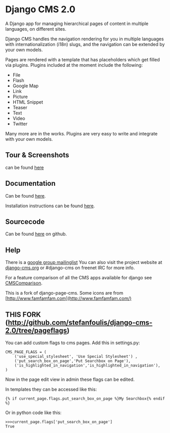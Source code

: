 Django CMS 2.0
==============

A Django app for managing hierarchical pages of content in multiple languages, on different sites.

Django CMS handles the navigation rendering for you in multiple languages with internationalization (i18n) slugs,
and the navigation can be extended by your own models.

Pages are rendered with a template that has placeholders which get filled via plugins.
Plugins included at the moment include the following:

* File
* Flash
* Google Map
* Link
* Picture
* HTML Snippet
* Teaser
* Text
* Video
* Twitter

Many more are in the works.  Plugins are very easy to write and integrate with your own models.  

Tour & Screenshots
------------------

can be found [here](http://www.django-cms.org/en/tour/)


Documentation
-------------

Can be found [here](http://www.django-cms.org/en/documentation/).

Installation instructions can be found [here](http://www.django-cms.org/en/documentation/2.0/installation/).


Sourcecode
----------

Can be found [here](http://github.com/digi604/django-cms-2.0/) on github.

Help
----

There is a [google group mailinglist](http://groups.google.com/group/django-cms)
You can also visit the project website at [django-cms.org](http://www.django-cms.org/)
or #django-cms on freenet IRC for more info.

For a feature comparison of all the CMS apps available for django see
[CMSComparison](http://code.djangoproject.com/wiki/CMSAppsComparison).

This is a fork of django-page-cms.
Some icons are from [http://www.famfamfam.com](http://www.famfamfam.com/)

THIS FORK (http://github.com/stefanfoulis/django-cms-2.0/tree/pageflags)
-------------------------------------
You can add custom flags to cms pages. Add this in settings.py:

	CMS_PAGE_FLAGS = (
	    ('use_special_stylesheet', 'Use Special Stylesheet') ,
	    ('put_search_box_on_page','Put Searchbox on Page'),
	    ('is_highlighted_in_navigation','is_highlighted_in_navigation'),
	)

Now in the page edit view in admin these flags can be edited.

In templates they can be accessed like this:

	{% if current_page.flags.put_search_box_on_page %}My Searchbox{% endif %}
 
Or in python code like this:

	>>>current_page.flags['put_search_box_on_page']
	True

